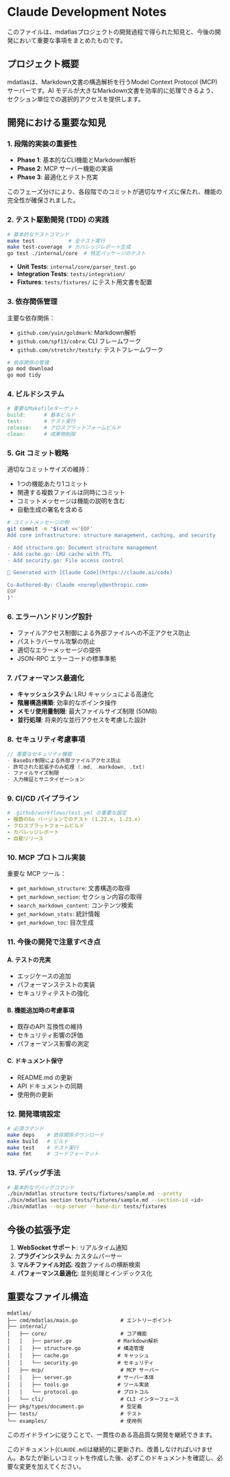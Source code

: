 # Claude Development Notes

このファイルは、mdatlasプロジェクトの開発過程で得られた知見と、今後の開発において重要な事項をまとめたものです。

## プロジェクト概要

mdatlasは、Markdown文書の構造解析を行うModel Context Protocol (MCP) サーバーです。AI モデルが大きなMarkdown文書を効率的に処理できるよう、セクション単位での選択的アクセスを提供します。

## 開発における重要な知見

### 1. 段階的実装の重要性

- **Phase 1**: 基本的なCLI機能とMarkdown解析
- **Phase 2**: MCP サーバー機能の実装
- **Phase 3**: 最適化とテスト充実

このフェーズ分けにより、各段階でのコミットが適切なサイズに保たれ、機能の完全性が確保されました。

### 2. テスト駆動開発 (TDD) の実践

```bash
# 基本的なテストコマンド
make test           # 全テスト実行
make test-coverage  # カバレッジレポート生成
go test ./internal/core  # 特定パッケージのテスト
```

- **Unit Tests**: `internal/core/parser_test.go`
- **Integration Tests**: `tests/integration/`
- **Fixtures**: `tests/fixtures/` にテスト用文書を配置

### 3. 依存関係管理

主要な依存関係：
- `github.com/yuin/goldmark`: Markdown解析
- `github.com/spf13/cobra`: CLI フレームワーク
- `github.com/stretchr/testify`: テストフレームワーク

```bash
# 依存関係の管理
go mod download
go mod tidy
```

### 4. ビルドシステム

```makefile
# 重要なMakefileターゲット
build:      # 基本ビルド
test:       # テスト実行
release:    # クロスプラットフォームビルド
clean:      # 成果物削除
```

### 5. Git コミット戦略

適切なコミットサイズの維持：
- 1つの機能あたり1コミット
- 関連する複数ファイルは同時にコミット
- コミットメッセージは機能の説明を含む
- 自動生成の署名を含める

```bash
# コミットメッセージの例
git commit -m "$(cat <<'EOF'
Add core infrastructure: structure management, caching, and security

- Add structure.go: Document structure management
- Add cache.go: LRU cache with TTL
- Add security.go: File access control

🤖 Generated with [Claude Code](https://claude.ai/code)

Co-Authored-By: Claude <noreply@anthropic.com>
EOF
)"
```

### 6. エラーハンドリング設計

- ファイルアクセス制御による外部ファイルへの不正アクセス防止
- パストラバーサル攻撃の防止
- 適切なエラーメッセージの提供
- JSON-RPC エラーコードの標準準拠

### 7. パフォーマンス最適化

- **キャッシュシステム**: LRU キャッシュによる高速化
- **階層構造構築**: 効率的なポインタ操作
- **メモリ使用量制限**: 最大ファイルサイズ制限 (50MB)
- **並行処理**: 将来的な並行アクセスを考慮した設計

### 8. セキュリティ考慮事項

```go
// 重要なセキュリティ機能
- BaseDir制限による外部ファイルアクセス防止
- 許可された拡張子のみ処理 (.md, .markdown, .txt)
- ファイルサイズ制限
- 入力検証とサニタイゼーション
```

### 9. CI/CD パイプライン

```yaml
# .github/workflows/test.yml の重要な設定
- 複数のGo バージョンでのテスト (1.22.x, 1.23.x)
- クロスプラットフォームビルド
- カバレッジレポート
- 自動リリース
```

### 10. MCP プロトコル実装

重要な MCP ツール：
- `get_markdown_structure`: 文書構造の取得
- `get_markdown_section`: セクション内容の取得
- `search_markdown_content`: コンテンツ検索
- `get_markdown_stats`: 統計情報
- `get_markdown_toc`: 目次生成

### 11. 今後の開発で注意すべき点

#### A. テストの充実
- エッジケースの追加
- パフォーマンステストの実装
- セキュリティテストの強化

#### B. 機能追加時の考慮事項
- 既存のAPI 互換性の維持
- セキュリティ影響の評価
- パフォーマンス影響の測定

#### C. ドキュメント保守
- README.md の更新
- API ドキュメントの同期
- 使用例の更新

### 12. 開発環境設定

```bash
# 必須コマンド
make deps    # 依存関係ダウンロード
make build   # ビルド
make test    # テスト実行
make fmt     # コードフォーマット
```

### 13. デバッグ手法

```bash
# 基本的なデバッグコマンド
./bin/mdatlas structure tests/fixtures/sample.md --pretty
./bin/mdatlas section tests/fixtures/sample.md --section-id <id>
./bin/mdatlas --mcp-server --base-dir tests/fixtures
```

## 今後の拡張予定

1. **WebSocket サポート**: リアルタイム通知
2. **プラグインシステム**: カスタムパーサー
3. **マルチファイル対応**: 複数ファイルの横断検索
4. **パフォーマンス最適化**: 並列処理とインデックス化

## 重要なファイル構造

```
mdatlas/
├── cmd/mdatlas/main.go              # エントリーポイント
├── internal/
│   ├── core/                        # コア機能
│   │   ├── parser.go               # Markdown解析
│   │   ├── structure.go            # 構造管理
│   │   ├── cache.go                # キャッシュ
│   │   └── security.go             # セキュリティ
│   ├── mcp/                         # MCP サーバー
│   │   ├── server.go               # サーバー本体
│   │   ├── tools.go                # ツール実装
│   │   └── protocol.go             # プロトコル
│   └── cli/                         # CLI インターフェース
├── pkg/types/document.go            # 型定義
├── tests/                           # テスト
└── examples/                        # 使用例
```

このガイドラインに従うことで、一貫性のある高品質な開発を継続できます。

このドキュメント(`CLAUDE.md`)は継続的に更新され、改善しなければいけません。あなたが新しいコミットを作成した後、必ずこのドキュメントを確認し、必要な変更を加えてください。